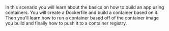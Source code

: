 In this scenario you will learn about the basics on how to build an app using containers. You will create a Dockerfile and build a container based on it. Then you'll learn how to run a container based off of the container image you build and finally how to push it to a container registry.
